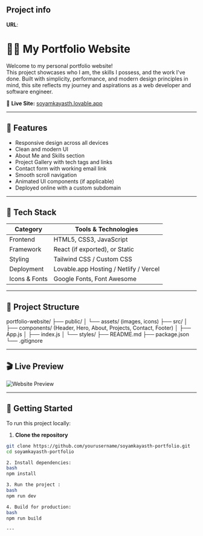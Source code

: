 
## Project info

**URL**:
# 👨‍💻 My Portfolio Website

Welcome to my personal portfolio website!  
This project showcases who I am, the skills I possess, and the work I've done. Built with simplicity, performance, and modern design principles in mind, this site reflects my journey and aspirations as a web developer and software engineer.

🔗 **Live Site:** [soyamkayasth.lovable.app](https://soyamkayasth.lovable.app/)

---

## 📌 Features

- Responsive design across all devices
- Clean and modern UI
- About Me and Skills section
- Project Gallery with tech tags and links
- Contact form with working email link
- Smooth scroll navigation
- Animated UI components (if applicable)
- Deployed online with a custom subdomain

---

## 🧰 Tech Stack

| Category     | Tools & Technologies           |
|--------------|--------------------------------|
| Frontend     | HTML5, CSS3, JavaScript        |
| Framework    | React (if exported), or Static |
| Styling      | Tailwind CSS / Custom CSS      |
| Deployment   | Lovable.app Hosting / Netlify / Vercel |
| Icons & Fonts| Google Fonts, Font Awesome     |

---
## 📁 Project Structure

portfolio-website/
├── public/
│ └── assets/ (images, icons)
├── src/
│ ├── components/ (Header, Hero, About, Projects, Contact, Footer)
│ ├── App.js
│ ├── index.js
│ └── styles/
├── README.md
├── package.json
└── .gitignore

---

## 🎬 Live Preview

![Website Preview](./demo.gif)

---

## 🚀 Getting Started

To run this project locally:

1. **Clone the repository**

```bash
git clone https://github.com/yourusername/soyamkayasth-portfolio.git
cd soyamkayasth-portfolio

2. Install dependencies: 
bash
npm install

3. Run the project :
bash
npm run dev

4. Build for production:
bash
npm run build

---
